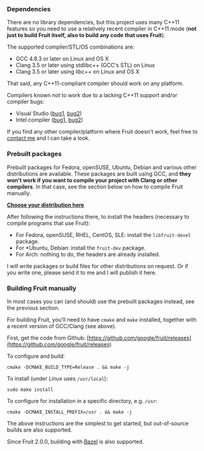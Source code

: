 ### Dependencies

There are no library dependencies, but this project uses many C++11 features so you need to use a relatively recent compiler in C++11 mode (**not just to build Fruit itself, also to build any code that uses Fruit**).

The supported compiler/STL/OS combinations are:

*   GCC 4.8.3 or later on Linux and OS X
*   Clang 3.5 or later using stdlibc++ (GCC's STL) on Linux
*   Clang 3.5 or later using libc++ on Linux and OS X

That said, any C++11-compliant compiler should work on any platform.

Compilers known _not_ to work due to a lacking C++11 support and/or compiler bugs:

*   Visual Studio ([bug1](https://connect.microsoft.com/VisualStudio/Feedback/Details/2197169), [bug2](https://connect.microsoft.com/VisualStudio/Feedback/Details/2197110))
*   Intel compiler ([bug1](https://software.intel.com/en-us/comment/1862049), [bug2](https://software.intel.com/en-us/comment/1854501))

If you find any other compiler/platform where Fruit doesn't work, feel free to [contact me](mailto:poletti.marco@gmail.com) and I can take a look.

### Prebuilt packages

Prebuilt packages for Fedora, openSUSE, Ubuntu, Debian and various other distributions are available. These packages are built using GCC, and **they won't work if you want to compile your project with Clang or other compilers**. In that case, see the section below on how to compile Fruit manually.

**[Choose your distribution here](http://software.opensuse.org/download.html?project=home%3Apoletti_marco&package=libfruit)**

After following the instructions there, to install the headers (necessary to compile programs that use Fruit):

*   For Fedora, openSUSE, RHEL, CentOS, SLE: install the `libfruit-devel` package.
*   For *Ubuntu, Debian: install the `fruit-dev` package.
*   For Arch: nothing to do, the headers are already installed.

I will write packages or build files for other distributions on request. Or if you write one, please send it to me and I will publish it here.

### Building Fruit manually

In most cases you can (and should) use the prebuilt packages instead, see the previous section.

For building Fruit, you'll need to have `cmake` and `make` installed, together with a recent version of GCC/Clang (see above).

First, get the code from Github: [https://github.com/google/fruit/releases](https://github.com/google/fruit/releases)

To configure and build:

    cmake -DCMAKE_BUILD_TYPE=Release . && make -j

To install (under Linux uses `/usr/local`):

    sudo make install

To configure for installation in a specific directory, e.g. `/usr`:

    cmake -DCMAKE_INSTALL_PREFIX=/usr . && make -j

The above instructions are the simplest to get started, but out-of-source builds are also supported.

Since Fruit 2.0.0, building with [Bazel](http://bazel.io) is also supported.
